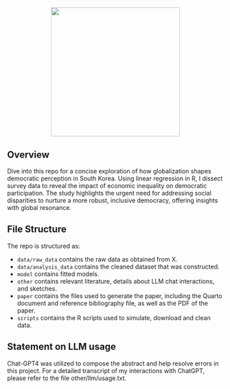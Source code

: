 <h1 align="center">
<img src="https://github.com/Hailey-Jang/Democracy_Perception_in_South_Korea/assets/156959498/5dfb567e-0b40-4d1a-b4c7-463cf3751935" width="300" height="300">

## Overview
Dive into this repo for a concise exploration of how globalization shapes democratic perception in South Korea. Using linear regression in R, I dissect survey data to reveal the impact of economic inequality on democratic participation. The study highlights the urgent need for addressing social disparities to nurture a more robust, inclusive democracy, offering insights with global resonance.

## File Structure
The repo is structured as:
-   `data/raw_data` contains the raw data as obtained from X.
-   `data/analysis_data` contains the cleaned dataset that was constructed.
-   `model` contains fitted models. 
-   `other` contains relevant literature, details about LLM chat interactions, and sketches.
-   `paper` contains the files used to generate the paper, including the Quarto document and reference bibliography file, as well as the PDF of the paper. 
-   `scripts` contains the R scripts used to simulate, download and clean data.

## Statement on LLM usage
Chat-GPT4 was utilized to compose the abstract and help resolve errors in this project. For a detailed transcript of my interactions with ChatGPT, please refer to the file other/llm/usage.txt.